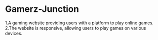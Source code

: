 # Gamerz-Junction
1.A gaming website providing users with a platform to play online games.
2.The website is responsive, allowing users to play games on various devices.
